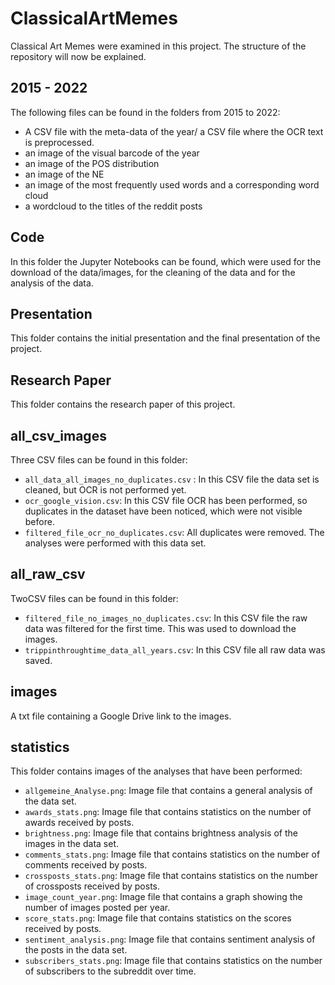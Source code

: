 # ClassicalArtMemes

Classical Art Memes were examined in this project. The structure of the repository will now be explained.

## 2015 - 2022

The following files can be found in the folders from 2015 to 2022:
- A CSV file with the meta-data of the year/ a CSV file where the OCR text is preprocessed.
- an image of the visual barcode of the year
- an image of the POS distribution
- an image of the NE
- an image of the most frequently used words and a corresponding word cloud
- a wordcloud to the titles of the reddit posts

## Code

In this folder the Jupyter Notebooks can be found, which were used for the download of the data/images, for the cleaning of the data and for the analysis of the data.

## Presentation

This folder contains the initial presentation and the final presentation of the project.

## Research Paper

This folder contains the research paper of this project.

## all_csv_images

Three CSV files can be found in this folder:
- `all_data_all_images_no_duplicates.csv` : In this CSV file the data set is cleaned, but OCR is not performed yet.
- `ocr_google_vision.csv`: In this CSV file OCR has been performed, so duplicates in the dataset have been noticed, which were not visible before.
- `filtered_file_ocr_no_duplicates.csv`: All duplicates were removed. The analyses were performed with this data set.

## all_raw_csv

TwoCSV files can be found in this folder:
- `filtered_file_no_images_no_duplicates.csv`: In this CSV file the raw data was filtered for the first time. This was used to download the images.
- `trippinthroughtime_data_all_years.csv`: In this CSV file all raw data was saved.

## images

A txt file containing a Google Drive link to the images.

## statistics

This folder contains images of the analyses that have been performed:
- `allgemeine_Analyse.png`: Image file that contains a general analysis of the data set.
- `awards_stats.png`: Image file that contains statistics on the number of awards received by posts.
- `brightness.png`: Image file that contains brightness analysis of the images in the data set.
- `comments_stats.png`: Image file that contains statistics on the number of comments received by posts.
- `crossposts_stats.png`: Image file that contains statistics on the number of crossposts received by posts.
- `image_count_year.png`: Image file that contains a graph showing the number of images posted per year.
- `score_stats.png`: Image file that contains statistics on the scores received by posts.
- `sentiment_analysis.png`: Image file that contains sentiment analysis of the posts in the data set.
- `subscribers_stats.png`: Image file that contains statistics on the number of subscribers to the subreddit over time.
